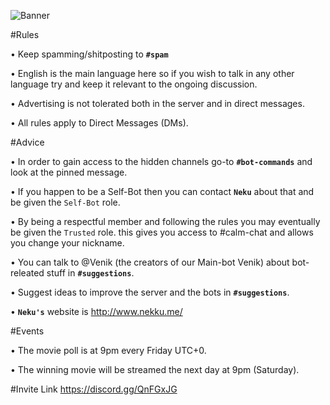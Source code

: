 ![Banner](https://github.com/NekuNeku/KUD/blob/master/Banners/Readme/1/KUD-Banner-Github.png)

#Rules

• Keep spamming/shitposting to **``#spam``**

• English is the main language here so if you wish to talk in any other language try and keep it relevant to the ongoing discussion.

• Advertising is not tolerated both in the server and in direct messages.

• All rules apply to Direct Messages (DMs).


#Advice

• In order to gain access to the hidden channels go-to **``#bot-commands``** and look at the pinned message.

• If you happen to be a Self-Bot then you can contact **``Neku``** about that and be given the ``Self-Bot`` role.

• By being a respectful member and following the rules you may eventually be given the ``Trusted`` role. this gives you access to #calm-chat and allows you change your nickname.

• You can talk to @Venik (the creators of our Main-bot Venik) about bot-releated stuff in **``#suggestions``**.

• Suggest ideas to improve the server and the bots in **``#suggestions``**.

• **``Neku's``** website is <http://www.nekku.me/>


#Events

• The movie poll is at 9pm every Friday UTC+0.

• The winning movie will be streamed the next day at 9pm (Saturday).


#Invite Link
https://discord.gg/QnFGxJG
